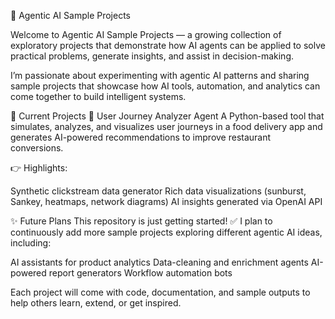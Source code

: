 🧠 Agentic AI Sample Projects

Welcome to Agentic AI Sample Projects — a growing collection of exploratory projects that demonstrate how AI agents can be applied to solve practical problems, generate insights, and assist in decision-making.

I’m passionate about experimenting with agentic AI patterns and sharing sample projects that showcase how AI tools, automation, and analytics can come together to build intelligent systems.

🚀 Current Projects
📌 User Journey Analyzer Agent
A Python-based tool that simulates, analyzes, and visualizes user journeys in a food delivery app and generates AI-powered recommendations to improve restaurant conversions.

👉 Highlights:

Synthetic clickstream data generator
Rich data visualizations (sunburst, Sankey, heatmaps, network diagrams)
AI insights generated via OpenAI API

✨ Future Plans
This repository is just getting started!
✅ I plan to continuously add more sample projects exploring different agentic AI ideas, including:

AI assistants for product analytics
Data-cleaning and enrichment agents
AI-powered report generators
Workflow automation bots

Each project will come with code, documentation, and sample outputs to help others learn, extend, or get inspired.
